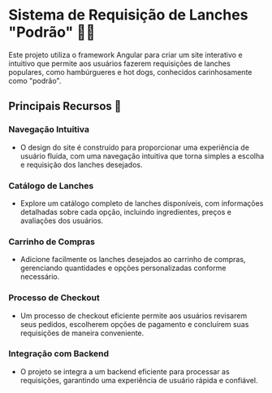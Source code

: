 # Sistema de Requisição de Lanches "Podrão" 🍔🌭

Este projeto utiliza o framework Angular para criar um site interativo e intuitivo que permite aos usuários fazerem requisições de lanches populares, como hambúrgueres e hot dogs, conhecidos carinhosamente como "podrão".

## Principais Recursos 🚀

### Navegação Intuitiva
 - O design do site é construído para proporcionar uma experiência de usuário fluida, com uma navegação intuitiva que torna simples a escolha e requisição dos lanches desejados.

 ### Catálogo de Lanches
 - Explore um catálogo completo de lanches disponíveis, com informações detalhadas sobre cada opção, incluindo ingredientes, preços e avaliações dos usuários.

### Carrinho de Compras
 - Adicione facilmente os lanches desejados ao carrinho de compras, gerenciando quantidades e opções personalizadas conforme necessário.

### Processo de Checkout
 - Um processo de checkout eficiente permite aos usuários revisarem seus pedidos, escolherem opções de pagamento e concluírem suas requisições de maneira conveniente.

### Integração com Backend
 - O projeto se integra a um backend eficiente para processar as requisições, garantindo uma experiência de usuário rápida e confiável.
